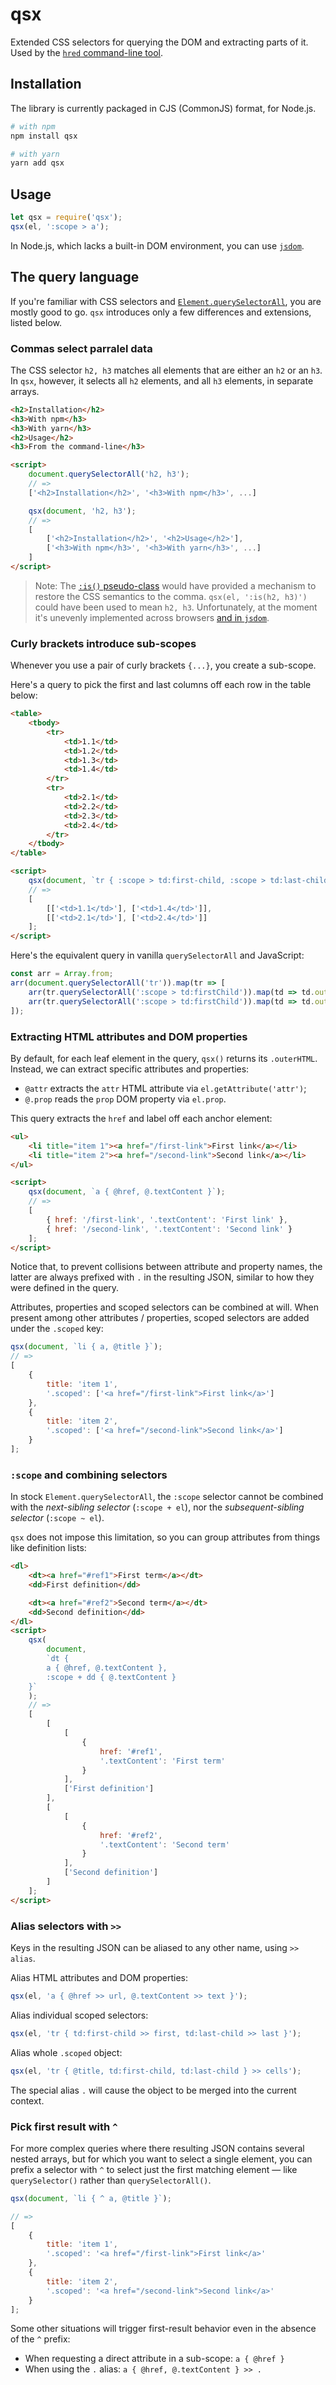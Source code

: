 # qsx

Extended CSS selectors for querying the DOM and extracting parts of it. Used by the [`hred` command-line tool](https://github.com/danburzo/hred).

## Installation

The library is currently packaged in CJS (CommonJS) format, for Node.js.

```bash
# with npm
npm install qsx

# with yarn
yarn add qsx
```

## Usage

```js
let qsx = require('qsx');
qsx(el, ':scope > a');
```

In Node.js, which lacks a built-in DOM environment, you can use [`jsdom`](https://github.com/jsdom/jsdom).

## The query language

If you're familiar with CSS selectors and [`Element.querySelectorAll`](https://developer.mozilla.org/en-US/docs/Web/API/Element/querySelectorAll), you are mostly good to go. `qsx` introduces only a few differences and extensions, listed below.

### Commas select parralel data

The CSS selector `h2, h3` matches all elements that are either an `h2` or an `h3`. In `qsx`, however, it selects all `h2` elements, and all `h3` elements, in separate arrays.

```html
<h2>Installation</h2>
<h3>With npm</h3>
<h3>With yarn</h3>
<h2>Usage</h2>
<h3>From the command-line</h3>

<script>
	document.querySelectorAll('h2, h3');
	// =>
	['<h2>Installation</h2>', '<h3>With npm</h3>', ...]

	qsx(document, 'h2, h3');
	// =>
	[
		['<h2>Installation</h2>', '<h2>Usage</h2>'],
		['<h3>With npm</h3>', '<h3>With yarn</h3>', ...]
	]
</script>
```

> Note: The [`:is()` pseudo-class](https://developer.mozilla.org/en-US/docs/Web/CSS/:is) would have provided a mechanism to restore the CSS semantics to the comma. `qsx(el, ':is(h2, h3)')` could have been used to mean `h2, h3`. Unfortunately, at the moment it's unevenly implemented across browsers [and in `jsdom`](https://github.com/jsdom/jsdom/issues/3013).

### Curly brackets introduce sub-scopes

Whenever you use a pair of curly brackets `{...}`, you create a sub-scope.

Here's a query to pick the first and last columns off each row in the table below:

```html
<table>
	<tbody>
		<tr>
			<td>1.1</td>
			<td>1.2</td>
			<td>1.3</td>
			<td>1.4</td>
		</tr>
		<tr>
			<td>2.1</td>
			<td>2.2</td>
			<td>2.3</td>
			<td>2.4</td>
		</tr>
	</tbody>
</table>

<script>
	qsx(document, `tr { :scope > td:first-child, :scope > td:last-child }`);
	// =>
	[
		[['<td>1.1</td>'], ['<td>1.4</td>']],
		[['<td>2.1</td>'], ['<td>2.4</td>']]
	];
</script>
```

Here's the equivalent query in vanilla `querySelectorAll` and JavaScript:

```js
const arr = Array.from;
arr(document.querySelectorAll('tr')).map(tr => [
	arr(tr.querySelectorAll(':scope > td:firstChild')).map(td => td.outerHTML),
	arr(tr.querySelectorAll(':scope > td:firstChild')).map(td => td.outerHTML)
]);
```

### Extracting HTML attributes and DOM properties

By default, for each leaf element in the query, `qsx()` returns its `.outerHTML`. Instead, we can extract specific attributes and properties:

-   `@attr` extracts the `attr` HTML attribute via `el.getAttribute('attr')`;
-   `@.prop` reads the `prop` DOM property via `el.prop`.

This query extracts the `href` and label off each anchor element:

```html
<ul>
	<li title="item 1"><a href="/first-link">First link</a></li>
	<li title="item 2"><a href="/second-link">Second link</a></li>
</ul>

<script>
	qsx(document, `a { @href, @.textContent }`);
	// =>
	[
		{ href: '/first-link', '.textContent': 'First link' },
		{ href: '/second-link', '.textContent': 'Second link' }
	];
</script>
```

Notice that, to prevent collisions between attribute and property names, the latter are always prefixed with `.` in the resulting JSON, similar to how they were defined in the query.

Attributes, properties and scoped selectors can be combined at will. When present among other attributes / properties, scoped selectors are added under the `.scoped` key:

```js
qsx(document, `li { a, @title }`);
// =>
[
	{
		title: 'item 1',
		'.scoped': ['<a href="/first-link">First link</a>']
	},
	{
		title: 'item 2',
		'.scoped': ['<a href="/second-link">Second link</a>']
	}
];
```

### `:scope` and combining selectors

In stock `Element.querySelectorAll`, the `:scope` selector cannot be combined with the _next-sibling selector_ (`:scope + el`), nor the _subsequent-sibling selector_ (`:scope ~ el`).

`qsx` does not impose this limitation, so you can group attributes from things like definition lists:

```html
<dl>
	<dt><a href="#ref1">First term</a></dt>
	<dd>First definition</dd>

	<dt><a href="#ref2">Second term</a></dt>
	<dd>Second definition</dd>
</dl>
<script>
	qsx(
		document,
		`dt { 
		a { @href, @.textContent },
		:scope + dd { @.textContent }
	}`
	);
	// =>
	[
		[
			[
				{
					href: '#ref1',
					'.textContent': 'First term'
				}
			],
			['First definition']
		],
		[
			[
				{
					href: '#ref2',
					'.textContent': 'Second term'
				}
			],
			['Second definition']
		]
	];
</script>
```

### Alias selectors with `>>`

Keys in the resulting JSON can be aliased to any other name, using `>> alias`.

Alias HTML attributes and DOM properties:

```js
qsx(el, 'a { @href >> url, @.textContent >> text }');
```

Alias individual scoped selectors:

```js
qsx(el, 'tr { td:first-child >> first, td:last-child >> last }');
```

Alias whole `.scoped` object:

```js
qsx(el, 'tr { @title, td:first-child, td:last-child } >> cells');
```

The special alias `.` will cause the object to be merged into the current context.

### Pick first result with `^`

For more complex queries where there resulting JSON contains several nested arrays, but for which you want to select a single element, you can prefix a selector with `^` to select just the first matching element — like `querySelector()` rather than `querySelectorAll()`.

```js
qsx(document, `li { ^ a, @title }`);

// =>
[
	{
		title: 'item 1',
		'.scoped': '<a href="/first-link">First link</a>'
	},
	{
		title: 'item 2',
		'.scoped': '<a href="/second-link">Second link</a>'
	}
];
```

Some other situations will trigger first-result behavior even in the absence of the `^` prefix:

-   When requesting a direct attribute in a sub-scope: `a { @href }`
-   When using the `.` alias: `a { @href, @.textContent } >> .`
